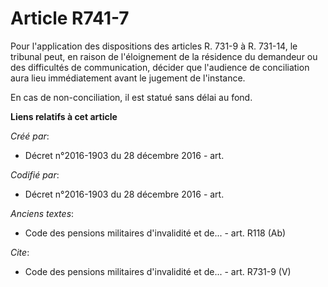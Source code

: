 # Article R741-7

Pour l'application des dispositions des articles R. 731-9 à R. 731-14, le tribunal peut, en raison de l'éloignement de la
résidence du demandeur ou des difficultés de communication, décider que l'audience de conciliation aura lieu immédiatement
avant le jugement de l'instance.

En cas de non-conciliation, il est statué sans délai au fond.

**Liens relatifs à cet article**

_Créé par_:

  - Décret n°2016-1903 du 28 décembre 2016 - art.

_Codifié par_:

  - Décret n°2016-1903 du 28 décembre 2016 - art.

_Anciens textes_:

  - Code des pensions militaires d'invalidité et de... - art. R118 (Ab)

_Cite_:

  - Code des pensions militaires d'invalidité et de... - art. R731-9 (V)
